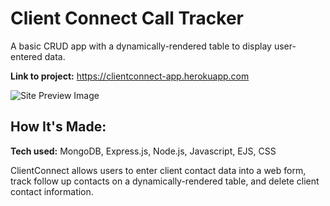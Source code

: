 # Client Connect Call Tracker
A basic CRUD app with a dynamically-rendered table to display user-entered data.

**Link to project:** https://clientconnect-app.herokuapp.com

![Site Preview Image](https://github.com/cynthiablack/simple-express-app-submission/blob/answer/sitepreview.png)

## How It's Made:

**Tech used:** MongoDB, Express.js, Node.js, Javascript, EJS, CSS

ClientConnect allows users to enter client contact data into a web form, track follow up contacts on a dynamically-rendered table, and delete client contact information.
